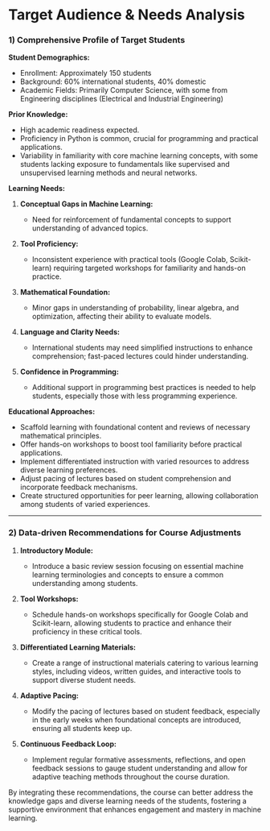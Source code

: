 Target Audience & Needs Analysis
================================

### 1) Comprehensive Profile of Target Students

**Student Demographics:**
- Enrollment: Approximately 150 students
- Background: 60% international students, 40% domestic
- Academic Fields: Primarily Computer Science, with some from Engineering disciplines (Electrical and Industrial Engineering)

**Prior Knowledge:**
- High academic readiness expected.
- Proficiency in Python is common, crucial for programming and practical applications.
- Variability in familiarity with core machine learning concepts, with some students lacking exposure to fundamentals like supervised and unsupervised learning methods and neural networks.

**Learning Needs:**
1. **Conceptual Gaps in Machine Learning:**
   - Need for reinforcement of fundamental concepts to support understanding of advanced topics.

2. **Tool Proficiency:**
   - Inconsistent experience with practical tools (Google Colab, Scikit-learn) requiring targeted workshops for familiarity and hands-on practice.

3. **Mathematical Foundation:**
   - Minor gaps in understanding of probability, linear algebra, and optimization, affecting their ability to evaluate models.

4. **Language and Clarity Needs:**
   - International students may need simplified instructions to enhance comprehension; fast-paced lectures could hinder understanding.

5. **Confidence in Programming:**
   - Additional support in programming best practices is needed to help students, especially those with less programming experience.

**Educational Approaches:**
- Scaffold learning with foundational content and reviews of necessary mathematical principles.
- Offer hands-on workshops to boost tool familiarity before practical applications.
- Implement differentiated instruction with varied resources to address diverse learning preferences.
- Adjust pacing of lectures based on student comprehension and incorporate feedback mechanisms.
- Create structured opportunities for peer learning, allowing collaboration among students of varied experiences.

---

### 2) Data-driven Recommendations for Course Adjustments

1. **Introductory Module:**
   - Introduce a basic review session focusing on essential machine learning terminologies and concepts to ensure a common understanding among students.

2. **Tool Workshops:**
   - Schedule hands-on workshops specifically for Google Colab and Scikit-learn, allowing students to practice and enhance their proficiency in these critical tools.

3. **Differentiated Learning Materials:**
   - Create a range of instructional materials catering to various learning styles, including videos, written guides, and interactive tools to support diverse student needs.

4. **Adaptive Pacing:**
   - Modify the pacing of lectures based on student feedback, especially in the early weeks when foundational concepts are introduced, ensuring all students keep up.

5. **Continuous Feedback Loop:**
   - Implement regular formative assessments, reflections, and open feedback sessions to gauge student understanding and allow for adaptive teaching methods throughout the course duration.

By integrating these recommendations, the course can better address the knowledge gaps and diverse learning needs of the students, fostering a supportive environment that enhances engagement and mastery in machine learning.